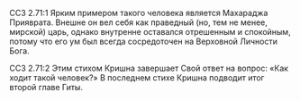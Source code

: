 ССЗ 2.71:1	Ярким примером такого человека является Махараджа Прияврата. Внешне он вел себя как праведный (но, тем не менее, мирской) царь, однако внутренне оставался отрешенным и спокойным, потому что его ум был всегда сосредоточен на Верховной Личности Бога.

ССЗ 2.71:2	Этим стихом Кришна завершает Свой ответ на вопрос: «Как ходит такой человек?» В последнем стихе Кришна подводит итог второй главе Гиты.